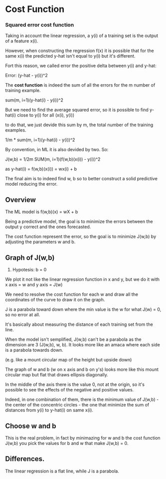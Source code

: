 # Cost Function
### Squared error cost function

Taking in account the linear regression, a y(i) of a training set is the output of a feature x(i).

However, when constructing the regression f(x) it is possible that for the same x(i) the predicted y-hat isn't equal to y(i) but it's different.

Fort this reason, we called error the positive delta between y(i) and y-hat:

Error: (y-hat - y(i))^2

The **cost function** is indeed the sum of all the errors for the m number of training example.

sum(m, i=1)(y-hat(i) - y(i))^2

But we need to find the average squared error, so it is possible to find y-hat(i) close to y(i) for all (x(i), y(i))

to do that, we just devide this sum by m, the total number of the training examples.

1/m * sum(m, i=1)(y-hat(i) - y(i))^2

By convention, in ML it is also devided by two. 
So:

J(w,b) = 1/2m SUM(m, i=1)(f(w,b)(x(i)) - y(i))^2

as y-hat(i) = f(w,b)(x(i)) = wx(i) + b

The final aim is to indeed find w, b so to better construct a solid predictive model reducing the error.

## Overview

The ML model is f(w,b)(x) = wX + b

Being a predictive model, the goal is to minimize the errors between the output y correct and the ones forecasted.

The cost function represent the error, so the goal is to minimize J(w,b) by adjusting the parameters w and b.

## Graph of J(w,b)

1. Hypotesis: b = 0

We plot it not like the linear regression function in x and y, but we do it with x axis = w and y axis = J(w)

We need to resolve the cost function for each w and draw all the coordinates of the curve to draw it on the graph.

J is a parabola toward down where the min value is the w for what J(w) = 0, so no error at all.

It's basically about measuring the distance of each training set from the line.

When the model isn't semplified, J(w,b) can't be a parabola as the dimension are 3 (J(w,b), w, b). It looks more like an amaca where each side is a parabola towards down.

(e.g. like a mount circular map of the height but upside down)

The graph of w and b (w on x axis and b on y's) looks more like this mount circular map but flat that draws ellipsis diagonally.

In the middle of the axis there is the value 0, not at the origin, so it's possible to see the effects of the negative and positive values. 

Indeed, in one combination of them, there is the minimum value of J(w,b) - the center of the concentric circles - the one that minimize the sum of distances from y(i) to y-hat(i) on same x(i).



## Choose w and b

This is the real problem, in fact by minimazing for w and b the cost function J(w,b) you pick the values for b and w that make J(w,b) = 0.

## Differences.

The linear regression is a flat line, while J is a parabola.


